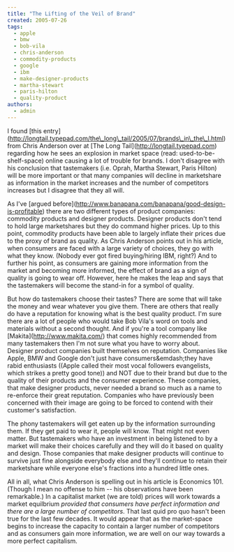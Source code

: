 ```yaml
---
title: "The Lifting of the Veil of Brand"
created: 2005-07-26
tags: 
  - apple
  - bmw
  - bob-vila
  - chris-anderson
  - commodity-products
  - google
  - ibm
  - make-designer-products
  - martha-stewart
  - paris-hilton
  - quality-product
authors: 
  - admin
---
```


I found \[this entry\](http://longtail.typepad.com/the\_long\_tail/2005/07/brands\_in\_the\_l.html) from Chris Anderson over at \[The Long Tail\](http://longtail.typepad.com) regarding how he sees an explosion in market space (read: used-to-be-shelf-space) online causing a lot of trouble for brands. I don't disagree with his conclusion that tastemakers (i.e. Oprah, Martha Stewart, Paris Hilton) will be more important or that many companies will decline in marketshare as information in the market increases and the number of competitors increases but I disagree that they all will.

As I've \[argued before\](http://www.banapana.com/banapana/good-design-is-profitable) there are two different types of product companies: commodity products and designer products. Designer products don't tend to hold large marketshares but they do command higher prices. Up to this point, commodity products have been able to largely inflate their prices due to the proxy of brand as quality. As Chris Anderson points out in his article, when consumers are faced with a large variety of choices, they go with what they know. (Nobody ever got fired buying/hiring IBM, right?) And to further his point, as consumers are gaining more information from the market and becoming more informed, the effect of brand as a sign of quality is going to wear off. However, here he makes the leap and says that the tastemakers will become the stand-in for a symbol of quality.

But how do tastemakers choose their tastes? There are some that will take the money and wear whatever you give them. There are others that really do have a reputation for knowing what is the best quality product. I'm sure there are a lot of people who would take Bob Vila's word on tools and materials without a second thought. And if you're a tool company like \[Makita\](http://www.makita.com/) that comes highly recommended from many tastemakers then I'm not sure what you have to worry about. Designer product companies built themselves on reputation. Companies like Apple, BMW and Google don't just have consumers&emdash;they have rabid enthusiasts ((Apple called their most vocal followers evangelists, which strikes a pretty good tone)) and NOT due to their brand but due to the quality of their products and the consumer experience. These companies, that make designer products, never needed a brand so much as a name to re-enforce their great reputation. Companies who have previously been concerned with their image are going to be forced to contend with their customer's satisfaction.

The phony tastemakers will get eaten up by the information surrounding them. If they get paid to wear it, people will know. That might not even matter. But tastemakers who have an investment in being listened to by a market will make their choices carefully and they will do it based on quality and design. Those companies that make designer products will continue to survive just fine alongside everybody else and they'll continue to retain their marketshare while everyone else's fractions into a hundred little ones.

All in all, what Chris Anderson is spelling out in his article is Economics 101. (Though I mean no offense to him -- his observations have been remarkable.) In a capitalist market (we are told) prices will work towards a market equilbrium _provided that consumers have perfect information and there are a large number of competitors_. That last quid pro quo hasn't been true for the last few decades. It would appear that as the market-space begins to increase the capacity to contain a larger number of competitors and as consumers gain more information, we are well on our way towards a more perfect capitalism.
